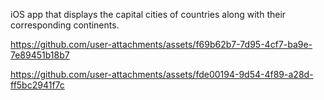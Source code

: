 iOS app that displays the capital cities of countries along with their corresponding continents.


https://github.com/user-attachments/assets/f69b62b7-7d95-4cf7-ba9e-7e89451b18b7



https://github.com/user-attachments/assets/fde00194-9d54-4f89-a28d-ff5bc2941f7c

